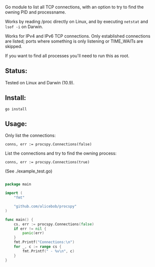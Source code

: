 Go module to list all TCP connections, with an option to try to find the owning PID and processname.

Works by reading /proc directly on Linux, and by executing `netstat` and `lsof -i` on Darwin.

Works for IPv4 and IPv6 TCP connections. Only established connections are listed; ports where something is only listening or TIME_WAITs are skipped.

If you want to find all processes you'll need to run this as root.

Status:
-------

Tested on Linux and Darwin (10.9).

Install:
--------

`go install`

Usage:
------

Only list the connections:

`conns, err := procspy.Connections(false)`

List the connections and try to find the owning process:

`conns, err := procspy.Connections(true)`

(See ./example\_test.go)

``` go

package main

import (
	"fmt"

	"github.com/alicebob/procspy"
)

func main() {
	cs, err := procspy.Connections(false)
	if err != nil {
		panic(err)
	}
	fmt.Printf("Connections:\n")
	for _, c := range cs {
		fmt.Printf(" - %v\n", c)
	}
}
```
